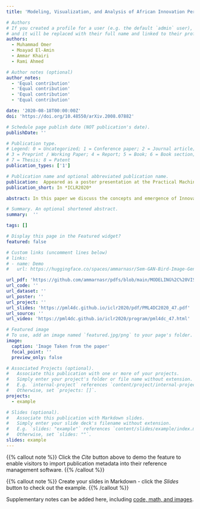 ```yaml
---
title: 'Modeling, Visualization, and Analysis of African Innovation Performance'

# Authors
# If you created a profile for a user (e.g. the default `admin` user), write the username (folder name) here
# and it will be replaced with their full name and linked to their profile.
authors:
  - Muhammad Omer
  - Moayad El-Amin
  - Ammar Khairi
  - Rami Ahmed

# Author notes (optional)
author_notes:
  - 'Equal contribution'
  - 'Equal contribution'
  - 'Equal contribution'
  - 'Equal contribution'

date: '2020-08-18T00:00:00Z'
doi: 'https://doi.org/10.48550/arXiv.2008.07882'

# Schedule page publish date (NOT publication's date).
publishDate: ''

# Publication type.
# Legend: 0 = Uncategorized; 1 = Conference paper; 2 = Journal article;
# 3 = Preprint / Working Paper; 4 = Report; 5 = Book; 6 = Book section;
# 7 = Thesis; 8 = Patent
publication_types: ['1']

# Publication name and optional abbreviated publication name.
publication:  Appeared as a poster presentation at the Practical Machine Learning for Developing Countries workshop in the 2020 International Conference on Learning Representation (ICLR), formerly Addis Ababa, held virtually
publication_short: In *ICLR2020*

abstract: In this paper we discuss the concepts and emergence of Innovation Performance, and how to quantify it, primarily working with data from the Global Innovation Index, with emphasis on the African Innovation Performance. We briefly overview existing literature on using machine learning for modeling innovation performance, and use simple machine learning techniques, to analyze and predict the "Mobile App Creation Indicator" from the Global Innovation Index, by using insights from the stack-overflow developers survey. Also, we build and compare models to predict the Innovation Output Sub-index, also from the Global Innovation Index.

# Summary. An optional shortened abstract.
summary:  ''

tags: []

# Display this page in the Featured widget?
featured: false

# Custom links (uncomment lines below)
# links:
# - name: Demo
#   url: https://huggingface.co/spaces/ammarnasr/Sem-GAN-Bird-Image-Generator

url_pdf: 'https://github.com/ammarnasr/pdfs/blob/main/MODELING%2C%20VISUALIZATION%2C%20AND%20ANALYSIS.pdf'
url_code: ''
url_dataset: ''
url_poster: ''
url_project: ''
url_slides: 'https://pml4dc.github.io/iclr2020/pdf/PML4DC2020_47.pdf'
url_source: ''
url_video: 'https://pml4dc.github.io/iclr2020/program/pml4dc_47.html'

# Featured image
# To use, add an image named `featured.jpg/png` to your page's folder.
image:
  caption: 'Image Taken from the paper'
  focal_point: ''
  preview_only: false

# Associated Projects (optional).
#   Associate this publication with one or more of your projects.
#   Simply enter your project's folder or file name without extension.
#   E.g. `internal-project` references `content/project/internal-project/index.md`.
#   Otherwise, set `projects: []`.
projects:
  - example

# Slides (optional).
#   Associate this publication with Markdown slides.
#   Simply enter your slide deck's filename without extension.
#   E.g. `slides: "example"` references `content/slides/example/index.md`.
#   Otherwise, set `slides: ""`.
slides: example
---
```


{{% callout note %}}
Click the _Cite_ button above to demo the feature to enable visitors to import publication metadata into their reference management software.
{{% /callout %}}

{{% callout note %}}
Create your slides in Markdown - click the _Slides_ button to check out the example.
{{% /callout %}}

Supplementary notes can be added here, including [code, math, and images](https://wowchemy.com/docs/writing-markdown-latex/).
